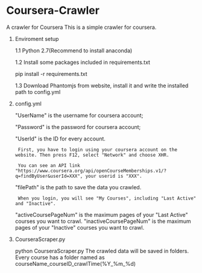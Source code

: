 # Coursera-Crawler
A crawler for Coursera
This is a simple crawler for coursera.

1. Enviroment setup

      1.1 Python 2.7(Recommend to install anaconda)
  
      1.2 Install some packages included in requirements.txt
  
	  pip install -r requirements.txt
  
      1.3 Download Phantomjs from website, install it and write the installed path to config.yml

2. config.yml

	"UserName" is the username for coursera account;
	
	"Password" is the password for coursera account;
	
	"UserId" is the ID for every account.
	    
	    First, you have to login using your coursera account on the website. Then press F12, select "Network" and choose XHR. 
	    
	    You can see an API link "https://www.coursera.org/api/openCourseMemberships.v1/?q=findByUser&userId=XXX", your userid is "XXX".
	
	"filePath" is the path to save the data you crawled.
  
        When you login, you will see "My Courses", including "Last Active" and "Inactive".
	"activeCoursePageNum" is the maximum pages of your "Last Active" courses you want to crawl.
	"inactiveCoursePageNum" is the maximum pages of your "Inactive" courses you want to crawl.

3. CourseraScraper.py

	python CourseraScraper.py
	The crawled data will be saved in folders. Every course has a folder named as courseName_courseID_crawlTime(%Y_%m_%d)
	


